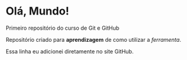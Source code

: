 # Olá, Mundo!
 Primeiro repositório do curso de Git e GitHub

 Repositório criado para **aprendizagem** de como utilizar a *ferramenta*.
 
 Essa linha eu adicionei diretamente no site GitHub.
